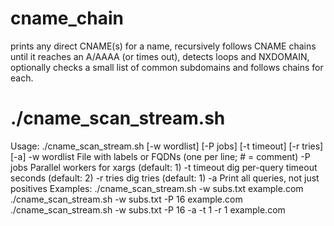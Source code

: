 # cname_chain
prints any direct CNAME(s) for a name,
recursively follows CNAME chains until it reaches an A/AAAA (or times out),
detects loops and NXDOMAIN,
optionally checks a small list of common subdomains and follows chains for each.

# ./cname_scan_stream.sh
Usage: ./cname_scan_stream.sh [-w wordlist] [-P jobs] [-t timeout] [-r tries] [-a] <domain>
  -w wordlist   File with labels or FQDNs (one per line; # = comment)
  -P jobs       Parallel workers for xargs (default: 1)
  -t timeout    dig per-query timeout seconds (default: 2)
  -r tries      dig tries (default: 1)
  -a            Print all queries, not just positives
Examples:
  ./cname_scan_stream.sh -w subs.txt example.com
  ./cname_scan_stream.sh -w subs.txt -P 16 example.com
  ./cname_scan_stream.sh -w subs.txt -P 16 -a -t 1 -r 1 example.com
